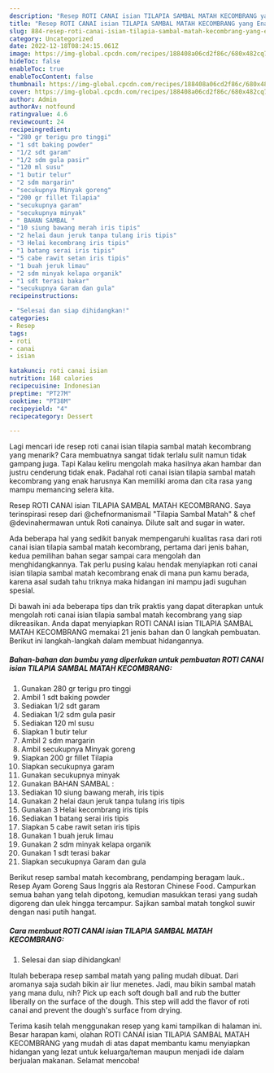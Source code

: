 ```yaml
---
description: "Resep ROTI CANAI isian TILAPIA SAMBAL MATAH KECOMBRANG yang Enak , Bikin Ngiler"
title: "Resep ROTI CANAI isian TILAPIA SAMBAL MATAH KECOMBRANG yang Enak , Bikin Ngiler"
slug: 884-resep-roti-canai-isian-tilapia-sambal-matah-kecombrang-yang-enak-bikin-ngiler
category: Uncategorized
date: 2022-12-18T08:24:15.061Z
image: https://img-global.cpcdn.com/recipes/188408a06cd2f86c/680x482cq70/roti-canai-isian-tilapia-sambal-matah-kecombrang-foto-resep-utama.jpg
hideToc: false
enableToc: true
enableTocContent: false
thumbnail: https://img-global.cpcdn.com/recipes/188408a06cd2f86c/680x482cq70/roti-canai-isian-tilapia-sambal-matah-kecombrang-foto-resep-utama.jpg
cover: https://img-global.cpcdn.com/recipes/188408a06cd2f86c/680x482cq70/roti-canai-isian-tilapia-sambal-matah-kecombrang-foto-resep-utama.jpg
author: Admin
authorAv: notfound
ratingvalue: 4.6
reviewcount: 24
recipeingredient:
- "280 gr terigu pro tinggi"
- "1 sdt baking powder"
- "1/2 sdt garam"
- "1/2 sdm gula pasir"
- "120 ml susu"
- "1 butir telur"
- "2 sdm margarin"
- "secukupnya Minyak goreng"
- "200 gr fillet Tilapia"
- "secukupnya garam"
- "secukupnya minyak"
- " BAHAN SAMBAL "
- "10 siung bawang merah iris tipis"
- "2 helai daun jeruk tanpa tulang iris tipis"
- "3 Helai kecombrang iris tipis"
- "1 batang serai iris tipis"
- "5 cabe rawit setan iris tipis"
- "1 buah jeruk limau"
- "2 sdm minyak kelapa organik"
- "1 sdt terasi bakar"
- "secukupnya Garam dan gula"
recipeinstructions:

- "Selesai dan siap dihidangkan!"
categories:
- Resep
tags:
- roti
- canai
- isian

katakunci: roti canai isian 
nutrition: 168 calories
recipecuisine: Indonesian
preptime: "PT27M"
cooktime: "PT38M"
recipeyield: "4"
recipecategory: Dessert

---
```



Lagi mencari ide resep roti canai isian tilapia sambal matah kecombrang yang menarik? Cara membuatnya sangat tidak terlalu sulit namun tidak gampang juga. Tapi Kalau keliru mengolah maka hasilnya akan hambar dan justru cenderung tidak enak. Padahal roti canai isian tilapia sambal matah kecombrang yang enak harusnya Kan memiliki aroma dan cita rasa yang mampu memancing selera kita.


Resep ROTI CANAI isian TILAPIA SAMBAL MATAH KECOMBRANG. Saya terinspirasi resep dari @chefnormanismail &#34;Tilapia Sambal Matah&#34; &amp; chef @devinahermawan untuk Roti canainya. Dilute salt and sugar in water.

Ada beberapa hal yang sedikit banyak mempengaruhi kualitas rasa dari roti canai isian tilapia sambal matah kecombrang, pertama dari jenis bahan, kedua pemilihan bahan segar sampai cara mengolah dan menghidangkannya. Tak perlu pusing kalau hendak menyiapkan roti canai isian tilapia sambal matah kecombrang enak di mana pun kamu berada, karena asal sudah tahu triknya maka hidangan ini mampu jadi suguhan spesial.


Di bawah ini ada beberapa tips dan trik praktis yang dapat diterapkan untuk mengolah roti canai isian tilapia sambal matah kecombrang yang siap dikreasikan. Anda dapat menyiapkan ROTI CANAI isian TILAPIA SAMBAL MATAH KECOMBRANG memakai 21 jenis bahan dan 0 langkah pembuatan. Berikut ini langkah-langkah dalam membuat hidangannya.

<!--inarticleads1-->

##### Bahan-bahan dan bumbu yang diperlukan untuk pembuatan ROTI CANAI isian TILAPIA SAMBAL MATAH KECOMBRANG:

1. Gunakan 280 gr terigu pro tinggi
1. Ambil 1 sdt baking powder
1. Sediakan 1/2 sdt garam
1. Sediakan 1/2 sdm gula pasir
1. Sediakan 120 ml susu
1. Siapkan 1 butir telur
1. Ambil 2 sdm margarin
1. Ambil secukupnya Minyak goreng
1. Siapkan 200 gr fillet Tilapia
1. Siapkan secukupnya garam
1. Gunakan secukupnya minyak
1. Gunakan  BAHAN SAMBAL :
1. Sediakan 10 siung bawang merah, iris tipis
1. Gunakan 2 helai daun jeruk tanpa tulang iris tipis
1. Gunakan 3 Helai kecombrang iris tipis
1. Sediakan 1 batang serai iris tipis
1. Siapkan 5 cabe rawit setan iris tipis
1. Gunakan 1 buah jeruk limau
1. Gunakan 2 sdm minyak kelapa organik
1. Gunakan 1 sdt terasi bakar
1. Siapkan secukupnya Garam dan gula


Berikut resep sambal matah kecombrang, pendamping beragam lauk.. Resep Ayam Goreng Saus Inggris ala Restoran Chinese Food. Campurkan semua bahan yang telah dipotong, kemudian masukkan terasi yang sudah digoreng dan ulek hingga tercampur. Sajikan sambal matah tongkol suwir dengan nasi putih hangat. 

<!--inarticleads2-->

##### Cara membuat ROTI CANAI isian TILAPIA SAMBAL MATAH KECOMBRANG:


1. Selesai dan siap dihidangkan!

Itulah beberapa resep sambal matah yang paling mudah dibuat. Dari aromanya saja sudah bikin air liur menetes. Jadi, mau bikin sambal matah yang mana dulu, nih? Pick up each soft dough ball and rub the butter liberally on the surface of the dough. This step will add the flavor of roti canai and prevent the dough&#39;s surface from drying. 

Terima kasih telah menggunakan resep yang kami tampilkan di halaman ini. Besar harapan kami, olahan ROTI CANAI isian TILAPIA SAMBAL MATAH KECOMBRANG yang mudah di atas dapat membantu kamu menyiapkan hidangan yang lezat untuk keluarga/teman maupun menjadi ide dalam berjualan makanan. Selamat mencoba!
